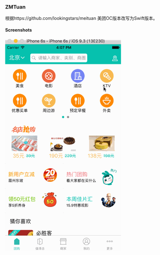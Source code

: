 ### ZMTuan
根据https://github.com/lookingstars/meituan 美团OC版本改写为Swift版本。
#### Screenshots
![image](demo.gif)
